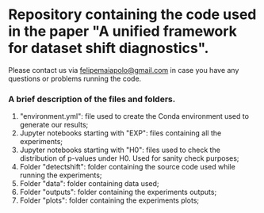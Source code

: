 # Repository containing the code used in the paper "A unified framework for dataset shift diagnostics".

Please contact us via felipemaiapolo@gmail.com in case you have any questions or problems running the code.

### A brief description of the files and folders. 

1. "environment.yml": file used to create the Conda environment used to generate our results;
2. Jupyter notebooks starting with "EXP": files containing all the experiments;
3. Jupyter notebooks starting with "H0": files used to check the distribution of p-values under H0. Used for sanity check purposes;
4. Folder "detectshift": folder containing the source code used while running the experiments;
5. Folder "data": folder containing data used;
6. Folder "outputs": folder containing the experiments outputs;
7. Folder "plots": folder containing the experiments plots;
